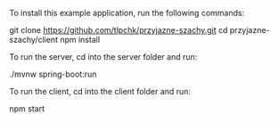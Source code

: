 To install this example application, run the following commands:

git clone https://github.com/tlpchk/przyjazne-szachy.git
cd przyjazne-szachy/client
npm install

To run the server, cd into the server folder and run:

./mvnw spring-boot:run

To run the client, cd into the client folder and run:

npm start

